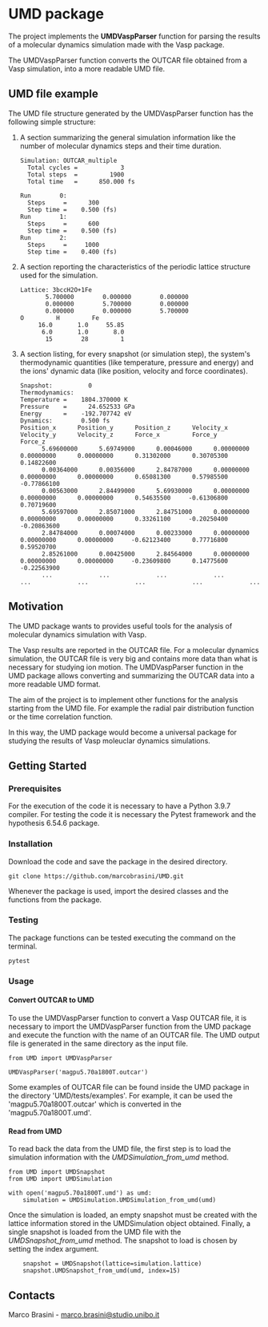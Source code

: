# UMD package

The project implements the **UMDVaspParser** function for parsing the results of a molecular dynamics simulation made with the Vasp package.

The UMDVaspParser function converts the OUTCAR file obtained from a Vasp simulation, into a more readable UMD file.


## UMD file example

The UMD file structure generated by the UMDVaspParser function has the following simple structure:
1. A section summarizing the general simulation information like the number of molecular dynamics steps and their time duration.

	```
	Simulation: OUTCAR_multiple               
	  Total cycles =            3
	  Total steps  =         1900
	  Total time   =      850.000 fs

	Run        0:
	  Steps     =      300
	  Step time =    0.500 (fs)
	Run        1:
	  Steps     =      600
	  Step time =    0.500 (fs)
	Run        2:
	  Steps     =     1000
	  Step time =    0.400 (fs)
	```

2. A section reporting the characteristics of the periodic lattice structure used for the simulation.

	```
	Lattice: 3bccH2O+1Fe                   
	       5.700000        0.000000        0.000000
	       0.000000        5.700000        0.000000
	       0.000000        0.000000        5.700000
	O         H         Fe       
	     16.0       1.0     55.85
	      6.0       1.0       8.0
	       15        28         1
	```
 
3. A section listing, for every snapshot (or simulation step), the system's thermodynamic quantities (like temperature, pressure and energy) and the ions' dynamic data (like position, velocity and force coordinates).

	```
	Snapshot:          0
	Thermodynamics:
  	Temperature =    1804.370000 K
  	Pressure    =      24.652533 GPa
  	Energy      =    -192.707742 eV
	Dynamics:        0.500 fs
	Position_x      Position_y      Position_z      Velocity_x      Velocity_y      Velocity_z      Force_x         Force_y         Force_z         
	      5.69600000      5.69749000      0.00046000      0.00000000      0.00000000      0.00000000      0.31302000      0.30705300      0.14822600
	      0.00364000      0.00356000      2.84787000      0.00000000      0.00000000      0.00000000      0.65081300      0.57985500     -0.77866100
	      0.00563000      2.84499000      5.69930000      0.00000000      0.00000000      0.00000000      0.54635500     -0.61306800      0.70719600
	      5.69597000      2.85071000      2.84751000      0.00000000      0.00000000      0.00000000      0.33261100     -0.20250400     -0.20863600
	      2.84784000      0.00074000      0.00233000      0.00000000      0.00000000      0.00000000     -0.62123400      0.77716800      0.59520700
	      2.85261000      0.00425000      2.84564000      0.00000000      0.00000000      0.00000000     -0.23609800      0.14775600     -0.22563900
	      ...             ...             ...             ...             ...             ...             ...             ...             ...
	```

## Motivation

The UMD package wants to provides useful tools for the analysis of molecular dynamics simulation with Vasp.

The Vasp results are reported in the OUTCAR file. For a molecular dynamics simulation, the OUTCAR file is very big and contains more data than what is necessary for studying ion motion. 
The UMDVaspParser function in the UMD package allows converting and summarizing the OUTCAR data into a more readable UMD format. 

The aim of the project is to implement other functions for the analysis starting from the UMD file. For example the radial pair distribution function or the time correlation function.

In this way, the UMD package would become a universal package for studying the results of Vasp moleuclar dynamics simulations.


## Getting Started

### Prerequisites

For the execution of the code it is necessary to have a Python 3.9.7 compiler.
For testing the code it is necessary the Pytest framework and the hypothesis 6.54.6 package.


### Installation 

Download the code and save the package in the desired directory.

	git clone https://github.com/marcobrasini/UMD.git

Whenever the package is used, import the desired classes and the functions from the package.


### Testing

The package functions can be tested executing the command on the terminal.

	pytest


### Usage

#### Convert OUTCAR to UMD
To use the UMDVaspParser function to convert a Vasp OUTCAR file, it is necessary to import the UMDVaspParser function from the UMD package and execute the function with the name of an OUTCAR file.
The UMD output file is generated in the same directory as the input file.

	from UMD import UMDVaspParser

	UMDVaspParser('magpu5.70a1800T.outcar')

Some examples of OUTCAR file can be found inside the UMD package in the directory 'UMD/tests/examples'. For example, it can be used the 'magpu5.70a1800T.outcar' which is converted in the 'magpu5.70a1800T.umd'.

#### Read from UMD
To read back the data from the UMD file, the first step is to load the simulation information with the *UMDSimulation_from_umd* method.

	from UMD import UMDSnapshot
	from UMD import UMDSimulation

	with open('magpu5.70a1800T.umd') as umd:
		simulation = UMDSimulation.UMDSimulation_from_umd(umd)

Once the simulation is loaded, an empty snapshot must be created with the lattice information stored in the UMDSimulation object obtained.
Finally, a single snapshot is loaded from the UMD file with the *UMDSnapshot_from_umd* method. The snapshot to load is chosen by setting the index argument.

		snapshot = UMDSnapshot(lattice=simulation.lattice)
		snapshot.UMDSnapshot_from_umd(umd, index=15)


## Contacts

Marco Brasini - marco.brasini@studio.unibo.it
